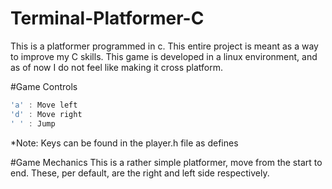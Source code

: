 # Terminal-Platformer-C
This is a platformer programmed in c. This entire project is meant as a way to improve my C skills. 
This game is developed in a linux environment, and as of now I do not feel like making it cross platform. 


#Game Controls
```c
'a' : Move left
'd' : Move right
' ' : Jump
```
*Note: Keys can be found in the player.h file as defines

#Game Mechanics
This is a rather simple platformer, move from the start to end. These, per default, are the right and left side respectively.

